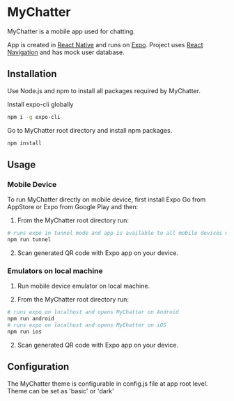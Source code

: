 # MyChatter

MyChatter is a mobile app used for chatting.

App is created in [React Native](https://reactnative.dev/) and runs on [Expo](https://expo.dev/). Project uses [React Navigation](https://reactnavigation.org/) and has mock user database.

## Installation

Use Node.js and npm to install all packages required by MyChatter. 

Install expo-cli globally 

```bash
npm i -g expo-cli
```
Go to MyChatter root directory and install npm packages.

```bash
npm install
```
## Usage

### Mobile Device 
To run MyChatter directly on mobile device, first install Expo Go from AppStore or Expo from Google Play and then:

1. From the MyChatter root directory run:
```bash   
# runs expo in tunnel mode and app is available to all mobile devices with network connection
npm run tunnel
```
2. Scan generated QR code with Expo app on your device.

### Emulators on local machine

1. Run mobile device emulator on local machine. 

2. From the MyChatter root directory run:
```bash   
# runs expo on localhost and opens MyChatter on Android
npm run android
# runs expo on localhost and opens MyChatter on iOS
npm run ios
```
2. Scan generated QR code with Expo app on your device.

## Configuration
The MyChatter theme is configurable in config.js file at app root level. Theme can be set as 'basic' or 'dark'